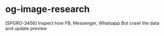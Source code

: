 # og-image-research

[SPGRO-3456] Inspect how FB, Messenger, Whatsapp Bot crawl the data and update preview